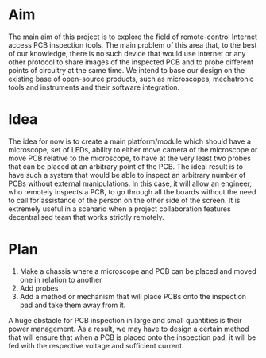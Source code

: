 # Aim

The main aim of this project is to explore the field of remote-control Internet access PCB inspection tools. The main problem of this area that, to the best of our knowledge, there is no such device that would use Internet or any other protocol to share images of the inspected PCB and to probe different points of circuitry at the same time. We intend to base our design on the existing base of open-source products, such as microscopes, mechatronic tools and instruments and their software integration. 

# Idea

The idea for now is to create a main platform/module which should have a microscope, set of LEDs, ability to either move camera of the microscope or move PCB relative to the microscope, to have at the very least two probes that can be placed at an arbitrary point of the PCB. The ideal result is to have such a system that would be able to inspect an arbitrary number of PCBs without external manipulations. In this case, it will allow an engineer, who remotely inspects a PCB, to go through all the boards without the need to call for assistance of the person on the other side of the screen. It is extremely useful in a scenario when a project collaboration features decentralised team that works strictly remotely.

# Plan

1) Make a chassis where a microscope and PCB can be placed and moved one in relation to another
2) Add probes
3) Add a method or mechanism that will place PCBs onto the inspection pad and take them away from it.


A huge obstacle for PCB inspection in large and small quantities is their power management. As a result, we may have to design a certain method that will ensure that when a PCB is placed onto the inspection pad, it will be fed with the respective voltage and sufficient current.
